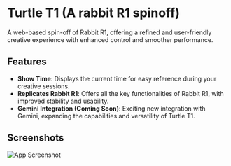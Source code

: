 
# Turtle T1 (A rabbit R1 spinoff)

A web-based spin-off of Rabbit R1, offering a refined and user-friendly creative experience with enhanced control and smoother performance.



## Features

- **Show Time**: Displays the current time for easy reference during your creative sessions.
- **Replicates Rabbit R1**: Offers all the key functionalities of Rabbit R1, with improved stability and usability.
- **Gemini Integration (Coming Soon)**: Exciting new integration with Gemini, expanding the capabilities and versatility of Turtle T1.


## Screenshots

![App Screenshot](https://cloud-k7p388c60-hack-club-bot.vercel.app/0image-19.png)

